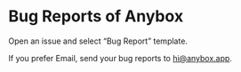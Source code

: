 # Bug Reports of Anybox

Open an issue and select “Bug Report” template.

If you prefer Email, send your bug reports to [hi@anybox.app](mailto:hi@anybox.app).

